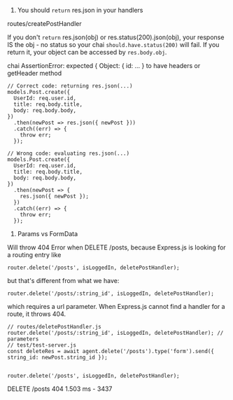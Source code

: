1. You should `return` res.json in your handlers

routes/createPostHandler

If you don't `return` res.json(obj) or res.status(200).json(obj), your response IS the obj - no status so your chai `should.have.status(200)` will fail. If you return it, your object can be accessed by `res.body.obj`.

>
chai AssertionError: expected { Object: { id: ... } to have headers or getHeader method

```
// Correct code: returning res.json(...)
models.Post.create({
  UserId: req.user.id,
  title: req.body.title,
  body: req.body.body,
})
  .then(newPost => res.json({ newPost }))
  .catch((err) => {
    throw err;
  });
```

```
// Wrong code: evaluating res.json(...)
models.Post.create({
  UserId: req.user.id,
  title: req.body.title,
  body: req.body.body,
})
  .then(newPost => {
    res.json({ newPost });
  })
  .catch((err) => {
    throw err;
  });
```

1. Params vs FormData

Will throw 404 Error when DELETE /posts, because Express.js is looking for a routing entry like
```
router.delete('/posts', isLoggedIn, deletePostHandler);
```

but that's different from what we have:

```
router.delete('/posts/:string_id', isLoggedIn, deletePostHandler);
```

which requires a url parameter. When Express.js cannot find a handler for a route, it throws 404.

```
// routes/deletePostHandler.js
router.delete('/posts/:string_id', isLoggedIn, deletePostHandler); // parameters
// test/test-server.js
const deleteRes = await agent.delete('/posts').type('form').send({ string_id: newPost.string_id });
```

```

router.delete('/posts', isLoggedIn, deletePostHandler);

```

DELETE /posts 404 1.503 ms - 3437
